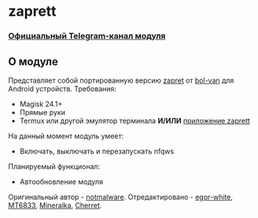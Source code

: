 # zaprett

### [Официальный Telegram-канал модуля](https://t.me/zaprett_module)

## О модуле
Представляет собой портированную версию [zapret](https://github.com/bol-van/zapret/) от [bol-van](https://github.com/bol-van/) для Android устройств.
Требования:
* Magisk 24.1+
* Прямые руки
* Termux или другой эмулятор терминала **И/ИЛИ** [приложение zaprett](https://github.com/egor-white/zaprett-app)

На данный момент модуль умеет:
+ Включать, выключать и перезапускать nfqws

Планируемый функционал:
+ Автообновление модуля

Оригинальный автор - [notmalware](https://t.me/notmalware). Отредактировано - [egor-white](https://t.me/cheesedroid), [MT6833](https://t.me/MT6833), [Mineralka](https://t.me/Program_dayn), [Cherret](https://t.me/Cherret).
